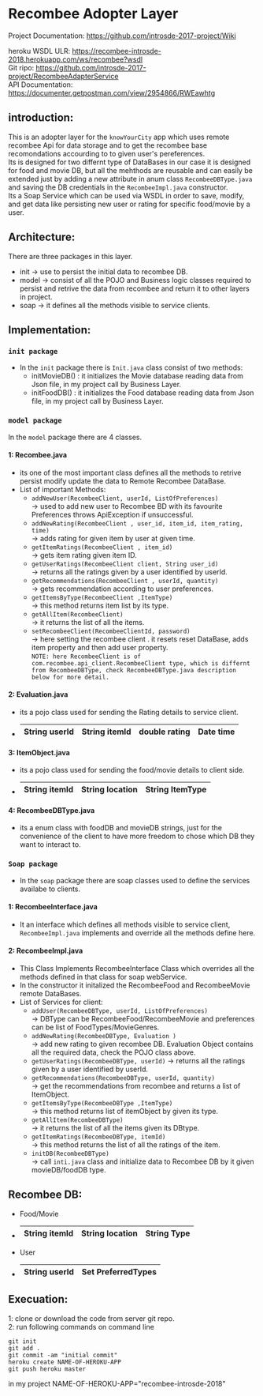 # Recombee Adopter Layer

Project Documentation: https://github.com/introsde-2017-project/Wiki  

  
heroku WSDL ULR:  https://recombee-introsde-2018.herokuapp.com/ws/recombee?wsdl  
Git ripo:  https://github.com/introsde-2017-project/RecombeeAdapterService  
API Documentation: https://documenter.getpostman.com/view/2954866/RWEawhtg  

   

## introduction:
This is an adopter layer for the `knowYourCity` app which uses remote recombee Api for data storage and to get the recombee base recomondations accourding to to given user's pereferences.  
Its is designed for two differnt type of DataBases in our case it is designed for food and movie DB, but all the mehthods are reusable and can easily be extended just by adding a new attribute in anum class `RecombeeDBType.java` and saving the DB credentials in the `RecombeeImpl.java` constructor.  
Its a Soap Service which can be used via WSDL in order to save, modify, and get data like persisting new user or rating for specific food/movie by a user.  


## Architecture:

There are three packages in this layer.    
* init -> use to persist the initial data to recombee DB.  
* model -> consist of all the POJO and Business logic classes required to persist and retrive the data from recombee and return it to other layers in project.  
* soap -> it defines all the methods visible to service clients.

## Implementation:  

### `init package`
* In the `init` package there is `Init.java` class consist of two methods:    
  * initMovieDB() : it initializes the Movie database reading data from Json file, in my project call by Business Layer.  
  * initFoodDB() : it initializes the Food database reading data from Json file, in my project call by Business Layer.  

### `model package`
In the `model` package there are 4 classes.   
#### 1: Recombee.java  
* its one of the most important class defines all the methods to retrive persist modify update the data to Remote Recombee DataBase.  
* List of important Methods:  
  * `addNewUser(RecombeeClient, userId, ListOfPreferences)`  
  -> used to add new user to Recombee BD with its favourite Preferences throws ApiException if unsuccessful.  
  * `addNewRating(RecombeeClient , user_id, item_id, item_rating, time)`  
  -> adds rating for   given item by user at given time.  
  * `getItemRatings(RecombeeClient , item_id)`  
  -> gets item rating given item ID.  
  * `getUserRatings(RecombeeClient client, String user_id)`  
  -> returns all the ratings given by a user identified by userId.   
  * `getRecommendations(RecombeeClient , userId, quantity)`  
  -> gets recommendation according to user preferences.  
  * `getItemsByType(RecombeeClient ,ItemType)`  
  -> this method returns item list by its type. 
  * `getAllItem(RecombeeClient)`  
  -> it returns the list of all the items.  
  * `setRecombeeClient(RecombeeClientId, password)`  
  -> here setting the recombee client . it resets reset DataBase, adds item property and then add user property.  
`NOTE: here RecombeeClient is of com.recombee.api_client.RecombeeClient type, which is differnt from RecombeeDBType, check RecombeeDBType.java description below for more detail.`  
    
#### 2: Evaluation.java   
* its a pojo class used for sending the Rating details to service client.  
* |String userId |String itemId  |double rating  |Date time  |
  |--------------|---------------|---------------|-----------|  

#### 3: ItemObject.java 
* its a pojo class used for sending the food/movie details to client side.   
* |String itemId |String location|String ItemType |  
  |--------------|---------------|----------------| 
#### 4: RecombeeDBType.java  
* its a enum class with foodDB and movieDB strings, just for the convenience of the client to have more freedom to chose which DB they want to interact to.  
  
### `Soap package`
* In the `soap` package there are soap classes used to define the services availabe to clients.  
#### 1: RecombeeInterface.java
* It an interface which defines all methods visible to service client, `RecombeeImpl.java` implements and override all the methods define here.
#### 2: RecombeeImpl.java
* This Class Implements RecombeeInterface Class which overrides all the methods defined in that class for soap webService.  
* In the constructor it initalized the RecombeeFood and RecombeeMovie remote DataBases. 
* List of Services for client:  
  * `addUser(RecombeeDBType, userId, ListOfPreferences)`  
  -> DBType can be RecombeeFood/RecombeeMovie and preferences can be list of FoodTypes/MovieGenres.  
  * `addNewRating(RecombeeDBType, Evaluation )`  
  -> add new rating to given recombee DB. Evaluation Object contains all the required data, check the POJO class above.  
  * `getUserRatings(RecombeeDBType, userId)` 
  -> returns all the ratings given by a user identified by userId. 
  * `getRecommendations(RecombeeDBType, userId, quantity)`  
  -> get the recommendations from recombee and returns a list of ItemObject.     
  * `getItemsByType(RecombeeDBType ,ItemType)`  
  -> this method returns list of itemObject by given its type.     
  * `getAllItem(RecombeeDBType)`  
  -> it returns the list of all the items given its DBtype.    
  * `getItemRatings(RecombeeDBType, itemId)`  
  -> this method returns the list of all the ratings of the item.  
  * `initDB(RecombeeDBType)`  
  -> call `inti.java` class and initialize data to Recombee DB by it given movieDB/foodDB type.
   
## Recombee DB:
* Food/Movie
* |String itemId |String location|String Type  |  
  |--------------|---------------|-------------| 

* User
* |String userId |Set PreferredTypes|  
  |--------------|------------------|
  

## Execuation:
1: clone or download the code from server git repo.  
2: run following commands on command line   
```
git init
git add .
git commit -am "initial commit"
heroku create NAME-OF-HEROKU-APP
git push heroku master 

```
in my project NAME-OF-HEROKU-APP="recombee-introsde-2018"

 
